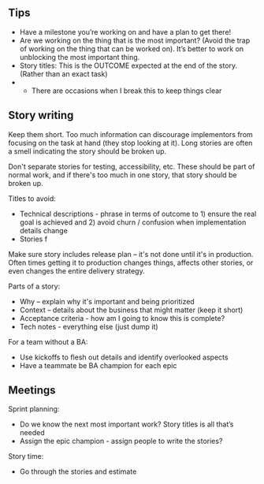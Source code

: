 ## Tips
* Have a milestone you’re working on and have a plan to get there! 
* Are we working on the thing that is the most important? (Avoid the trap of working on the thing that can be worked on). It’s better to work on unblocking the most important thing. 
* Story titles: This is the OUTCOME expected at the end of the story. (Rather than an exact task) 
* * There are occasions when I break this to keep things clear 


## Story writing

Keep them short. Too much information can discourage implementors from focusing on the task at hand (they stop looking at it). Long stories are often a smell indicating the story should be broken up.

Don't separate stories for testing, accessibility, etc. These should be part of normal work, and if there's too much in one story, that story should be broken up.

Titles to avoid:

* Technical descriptions - phrase in terms of outcome to 1) ensure the real goal is achieved and 2) avoid churn / confusion when implementation details change
* Stories f

Make sure story includes release plan – it's not done until it's in production. Often times getting it to production changes things, affects other stories, or even changes the entire delivery strategy.

Parts of a story:
* Why – explain why it's important and being prioritized
* Context – details about the business that might matter (keep it short)
* Acceptance criteria - how am I going to know this is complete? 
* Tech notes - everything else (just dump it)

For a team without a BA: 
* Use kickoffs to flesh out details and identify overlooked aspects
* Have a teammate be BA champion for each epic

## Meetings

Sprint planning: 
* Do we know the next most important work? Story titles is all that’s needed
* Assign the epic champion - assign people to write the stories? 

Story time: 
* Go through the stories and estimate
